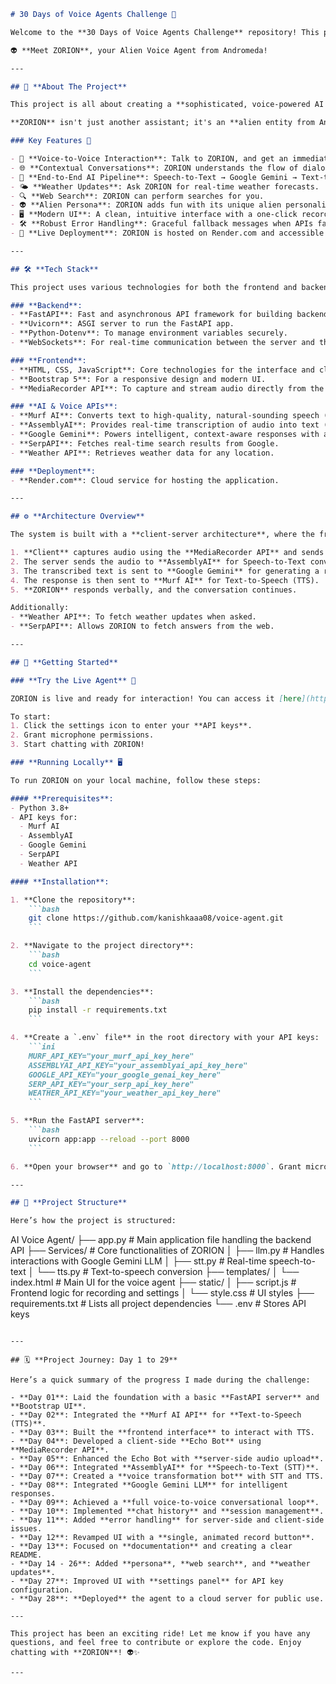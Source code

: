 ````markdown
# 30 Days of Voice Agents Challenge 🚀

Welcome to the **30 Days of Voice Agents Challenge** repository! This project represents my journey in building an interactive, voice-activated **alien AI** called **ZORION**. ZORION listens, understands, and responds intelligently in real-time, giving users a unique conversational experience.

👽 **Meet ZORION**, your Alien Voice Agent from Andromeda!

---

## 🤖 **About The Project**

This project is all about creating a **sophisticated, voice-powered AI agent** that interacts with users through **natural voice conversations**. It integrates multiple AI technologies and APIs, including **speech-to-text**, **large language models**, and **text-to-speech**.

**ZORION** isn't just another assistant; it's an **alien entity from Andromeda**, designed to add a touch of otherworldly charm while providing useful information, like the weather or web searches. The agent understands the context of conversations, making interactions feel more human-like.

### Key Features 🌟

- 🎤 **Voice-to-Voice Interaction**: Talk to ZORION, and get an immediate, spoken response.
- 🌐 **Contextual Conversations**: ZORION understands the flow of dialogue and responds intelligently.
- 🤖 **End-to-End AI Pipeline**: Speech-to-Text → Google Gemini → Text-to-Speech, working in harmony.
- 🌤 **Weather Updates**: Ask ZORION for real-time weather forecasts.
- 🔍 **Web Search**: ZORION can perform searches for you.
- 👽 **Alien Persona**: ZORION adds fun with its unique alien personality.
- 🖥️ **Modern UI**: A clean, intuitive interface with a one-click recording button.
- 🛠️ **Robust Error Handling**: Graceful fallback messages when APIs fail.
- 🚀 **Live Deployment**: ZORION is hosted on Render.com and accessible online!

---

## 🛠️ **Tech Stack**

This project uses various technologies for both the frontend and backend:

### **Backend**:
- **FastAPI**: Fast and asynchronous API framework for building backend services.
- **Uvicorn**: ASGI server to run the FastAPI app.
- **Python-Dotenv**: To manage environment variables securely.
- **WebSockets**: For real-time communication between the server and the client.

### **Frontend**:
- **HTML, CSS, JavaScript**: Core technologies for the interface and client-side logic.
- **Bootstrap 5**: For a responsive design and modern UI.
- **MediaRecorder API**: To capture and stream audio directly from the user's microphone.

### **AI & Voice APIs**:
- **Murf AI**: Converts text to high-quality, natural-sounding speech (TTS).
- **AssemblyAI**: Provides real-time transcription of audio into text (STT).
- **Google Gemini**: Powers intelligent, context-aware responses with advanced LLM.
- **SerpAPI**: Fetches real-time search results from Google.
- **Weather API**: Retrieves weather data for any location.

### **Deployment**:
- **Render.com**: Cloud service for hosting the application.

---

## ⚙️ **Architecture Overview**

The system is built with a **client-server architecture**, where the frontend captures voice and sends it to the backend for processing.

1. **Client** captures audio using the **MediaRecorder API** and sends it to the **FastAPI server**.
2. The server sends the audio to **AssemblyAI** for Speech-to-Text conversion.
3. The transcribed text is sent to **Google Gemini** for generating a response.
4. The response is then sent to **Murf AI** for Text-to-Speech (TTS).
5. **ZORION** responds verbally, and the conversation continues.

Additionally:
- **Weather API**: To fetch weather updates when asked.
- **SerpAPI**: Allows ZORION to fetch answers from the web.

---

## 🚀 **Getting Started**

### **Try the Live Agent** 🌌

ZORION is live and ready for interaction! You can access it [here](https://voice-agent-kzw7.onrender.com/).

To start:
1. Click the settings icon to enter your **API keys**.
2. Grant microphone permissions.
3. Start chatting with ZORION!

### **Running Locally** 🖥️

To run ZORION on your local machine, follow these steps:

#### **Prerequisites**:
- Python 3.8+
- API keys for:
  - Murf AI
  - AssemblyAI
  - Google Gemini
  - SerpAPI
  - Weather API

#### **Installation**:

1. **Clone the repository**:
    ```bash
    git clone https://github.com/kanishkaaa08/voice-agent.git
    ```

2. **Navigate to the project directory**:
    ```bash
    cd voice-agent
    ```

3. **Install the dependencies**:
    ```bash
    pip install -r requirements.txt
    ```

4. **Create a `.env` file** in the root directory with your API keys:
    ```ini
    MURF_API_KEY="your_murf_api_key_here"
    ASSEMBLYAI_API_KEY="your_assemblyai_api_key_here"
    GOOGLE_API_KEY="your_google_genai_key_here"
    SERP_API_KEY="your_serp_api_key_here"
    WEATHER_API_KEY="your_weather_api_key_here"
    ```

5. **Run the FastAPI server**:
    ```bash
    uvicorn app:app --reload --port 8000
    ```

6. **Open your browser** and go to `http://localhost:8000`. Grant microphone permissions and start chatting with ZORION!

---

## 📂 **Project Structure**

Here’s how the project is structured:

````

AI Voice Agent/
├── app.py           # Main application file handling the backend API
├── Services/        # Core functionalities of ZORION
│   ├── llm.py       # Handles interactions with Google Gemini LLM
│   ├── stt.py       # Real-time speech-to-text
│   └── tts.py       # Text-to-speech conversion
├── templates/
│   └── index.html   # Main UI for the voice agent
├── static/
│   ├── script.js    # Frontend logic for recording and settings
│   └── style.css    # UI styles
├── requirements.txt # Lists all project dependencies
└── .env             # Stores API keys

```

---

## 🗓️ **Project Journey: Day 1 to 29**

Here’s a quick summary of the progress I made during the challenge:

- **Day 01**: Laid the foundation with a basic **FastAPI server** and **Bootstrap UI**.
- **Day 02**: Integrated the **Murf AI API** for **Text-to-Speech (TTS)**.
- **Day 03**: Built the **frontend interface** to interact with TTS.
- **Day 04**: Developed a client-side **Echo Bot** using **MediaRecorder API**.
- **Day 05**: Enhanced the Echo Bot with **server-side audio upload**.
- **Day 06**: Integrated **AssemblyAI** for **Speech-to-Text (STT)**.
- **Day 07**: Created a **voice transformation bot** with STT and TTS.
- **Day 08**: Integrated **Google Gemini LLM** for intelligent responses.
- **Day 09**: Achieved a **full voice-to-voice conversational loop**.
- **Day 10**: Implemented **chat history** and **session management**.
- **Day 11**: Added **error handling** for server-side and client-side issues.
- **Day 12**: Revamped UI with a **single, animated record button**.
- **Day 13**: Focused on **documentation** and creating a clear README.
- **Day 14 - 26**: Added **persona**, **web search**, and **weather updates**.
- **Day 27**: Improved UI with **settings panel** for API key configuration.
- **Day 28**: **Deployed** the agent to a cloud server for public use.

---

This project has been an exciting ride! Let me know if you have any questions, and feel free to contribute or explore the code. Enjoy chatting with **ZORION**! 👽✨

---
```